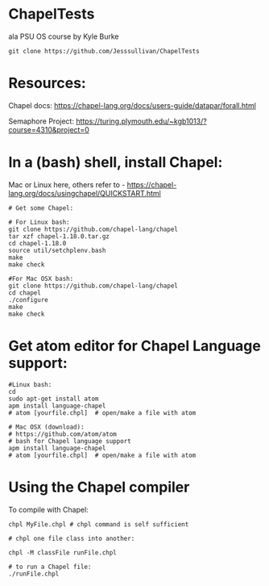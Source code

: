 # ChapelTests
ala PSU OS course by Kyle Burke
```
git clone https://github.com/Jesssullivan/ChapelTests
```
# Resources:

Chapel docs:
https://chapel-lang.org/docs/users-guide/datapar/forall.html

Semaphore Project:
https://turing.plymouth.edu/~kgb1013/?course=4310&project=0

# In a (bash) shell, install Chapel:  
 Mac or Linux here, others refer to -
 https://chapel-lang.org/docs/usingchapel/QUICKSTART.html

```
# Get some Chapel:

# For Linux bash:
git clone https://github.com/chapel-lang/chapel
tar xzf chapel-1.18.0.tar.gz
cd chapel-1.18.0
source util/setchplenv.bash
make
make check

#For Mac OSX bash:
git clone https://github.com/chapel-lang/chapel
cd chapel
./configure
make
make check
```
# Get atom editor for Chapel Language support:
```
#Linux bash:
cd
sudo apt-get install atom
apm install language-chapel
# atom [yourfile.chpl]  # open/make a file with atom

# Mac OSX (download):
# https://github.com/atom/atom
# bash for Chapel language support
apm install language-chapel
# atom [yourfile.chpl]  # open/make a file with atom

```

# Using the Chapel compiler 

To compile with Chapel:
```
chpl MyFile.chpl # chpl command is self sufficient

# chpl one file class into another:

chpl -M classFile runFile.chpl 

# to run a Chapel file:
./runFile.chpl 
```


